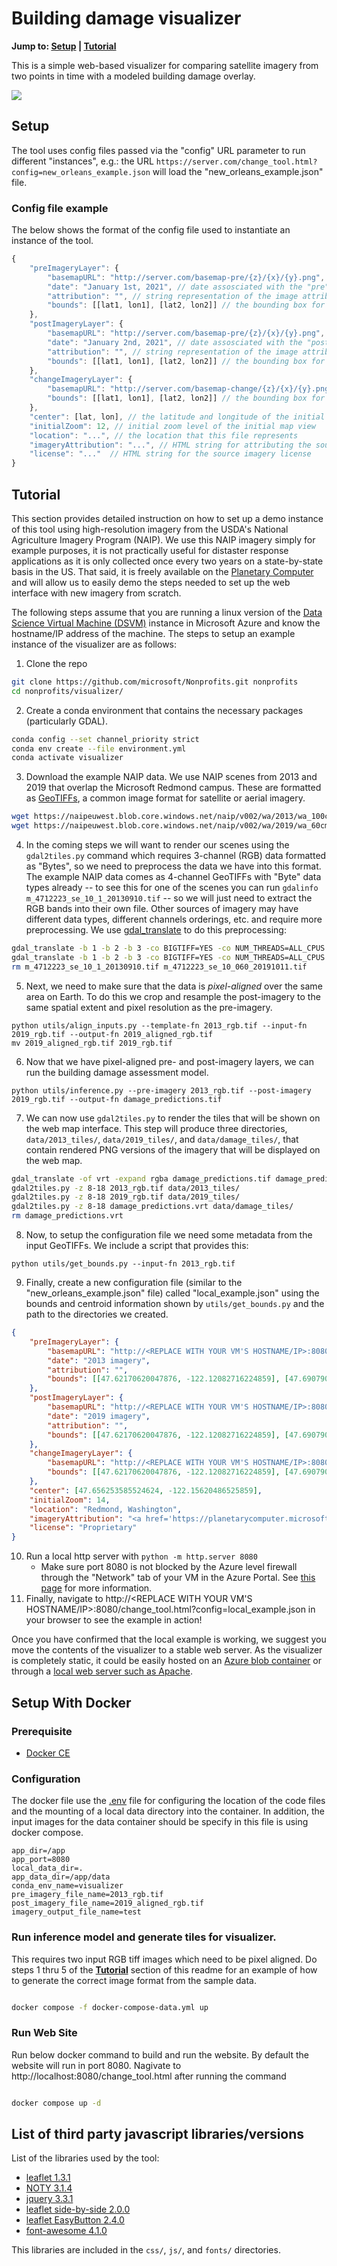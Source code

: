 # Building damage visualizer

**Jump to: [Setup](#setup) | [Tutorial](#tutorial)**

This is a simple web-based visualizer for comparing satellite imagery from two points in time with a modeled building damage overlay.

![](images/example_screenshot.png)

## Setup

The tool uses config files passed via the "config" URL parameter to run different "instances", e.g.: the URL `https://server.com/change_tool.html?config=new_orleans_example.json` will load the "new_orleans_example.json" file.

### Config file example

The below shows the format of the config file used to instantiate an instance of the tool.

```js
{
    "preImageryLayer": {
        "basemapURL": "http://server.com/basemap-pre/{z}/{x}/{y}.png", // URL for the "pre" imagery XYZ tiles
        "date": "January 1st, 2021", // date assosciated with the "pre" imagery
        "attribution": "", // string representation of the image attribution
        "bounds": [[lat1, lon1], [lat2, lon2]] // the bounding box for which the basemap is valid
    },
    "postImageryLayer": {
        "basemapURL": "http://server.com/basemap-pre/{z}/{x}/{y}.png", // URL for the "post" imagery XYZ tiles
        "date": "January 2nd, 2021", // date assosciated with the "post" imagery
        "attribution": "", // string representation of the image attribution
        "bounds": [[lat1, lon1], [lat2, lon2]] // the bounding box for which the basemap is valid
    },
    "changeImageryLayer": {
        "basemapURL": "http://server.com/basemap-change/{z}/{x}/{y}.png", // URL for the "change" imagery XYZ tiles
        "bounds": [[lat1, lon1], [lat2, lon2]] // the bounding box for which the basemap is valid
    },
    "center": [lat, lon], // the latitude and longitude of the initial map view
    "initialZoom": 12, // initial zoom level of the initial map view
    "location": "...", // the location that this file represents
    "imageryAttribution": "...", // HTML string for attributing the source imagery
    "license": "..."  // HTML string for the source imagery license
}
```


## Tutorial

This section provides detailed instruction on how to set up a demo instance of this tool using high-resolution imagery from the USDA's National Agriculture Imagery Program (NAIP).
We use this NAIP imagery simply for example purposes, it is not practically useful for distaster response applications as it is only collected once every two years on a state-by-state basis in the US. That said, it is freely available on the [Planetary Computer](https://planetarycomputer.microsoft.com/) and will allow us to easily demo the steps needed to set up the web interface with new imagery from scratch.

The following steps assume that you are running a linux version of the [Data Science Virtual Machine (DSVM)](https://azure.microsoft.com/en-us/services/virtual-machines/data-science-virtual-machines/) instance in Microsoft Azure and know the hostname/IP address of the machine. The steps to setup an example instance of the visualizer are as follows:
1. Clone the repo
```bash
git clone https://github.com/microsoft/Nonprofits.git nonprofits
cd nonprofits/visualizer/
```
2. Create a conda environment that contains the necessary packages (particularly GDAL).
```bash
conda config --set channel_priority strict
conda env create --file environment.yml
conda activate visualizer
```
3. Download the example NAIP data. We use NAIP scenes from 2013 and 2019 that overlap the Microsoft Redmond campus. These are formatted as [GeoTIFFs](https://en.wikipedia.org/wiki/GeoTIFF), a common image format for satellite or aerial imagery.
```bash
wget https://naipeuwest.blob.core.windows.net/naip/v002/wa/2013/wa_100cm_2013/47122/m_4712223_se_10_1_20130910.tif
wget https://naipeuwest.blob.core.windows.net/naip/v002/wa/2019/wa_60cm_2019/47122/m_4712223_se_10_060_20191011.tif
```
4. In the coming steps we will want to render our scenes using the `gdal2tiles.py` command which requires 3-channel (RGB) data formatted as "Bytes", so we need to preprocess the data we have into this format. The example NAIP data comes as 4-channel GeoTIFFs with "Byte" data types already -- to see this for one of the scenes you can run `gdalinfo m_4712223_se_10_1_20130910.tif` -- so we will just need to extract the RGB bands into their own file. Other sources of imagery may have different data types, different channels orderings, etc. and require more preprocessing. We use [gdal_translate](https://gdal.org/programs/gdal_translate.html) to do this preprocessing:
```bash
gdal_translate -b 1 -b 2 -b 3 -co BIGTIFF=YES -co NUM_THREADS=ALL_CPUS -co COMPRESS=LZW -co PREDICTOR=2 m_4712223_se_10_1_20130910.tif 2013_rgb.tif
gdal_translate -b 1 -b 2 -b 3 -co BIGTIFF=YES -co NUM_THREADS=ALL_CPUS -co COMPRESS=LZW -co PREDICTOR=2 m_4712223_se_10_060_20191011.tif 2019_rgb.tif
rm m_4712223_se_10_1_20130910.tif m_4712223_se_10_060_20191011.tif
```
5. Next, we need to make sure that the data is _pixel-aligned_ over the same area on Earth. To do this we crop and resample the post-imagery to the same spatial extent and pixel resolution as the pre-imagery.
```
python utils/align_inputs.py --template-fn 2013_rgb.tif --input-fn 2019_rgb.tif --output-fn 2019_aligned_rgb.tif
mv 2019_aligned_rgb.tif 2019_rgb.tif
```
6. Now that we have pixel-aligned pre- and post-imagery layers, we can run the building damage assessment model.
```
python utils/inference.py --pre-imagery 2013_rgb.tif --post-imagery 2019_rgb.tif --output-fn damage_predictions.tif
```
7. We can now use `gdal2tiles.py` to render the tiles that will be shown on the web map interface. This step will produce three directories, `data/2013_tiles/`, `data/2019_tiles/`, and `data/damage_tiles/`, that contain rendered PNG versions of the imagery that will be displayed on the web map.
```bash
gdal_translate -of vrt -expand rgba damage_predictions.tif damage_predictions.vrt
gdal2tiles.py -z 8-18 2013_rgb.tif data/2013_tiles/
gdal2tiles.py -z 8-18 2019_rgb.tif data/2019_tiles/
gdal2tiles.py -z 8-18 damage_predictions.vrt data/damage_tiles/
rm damage_predictions.vrt
```
8. Now, to setup the configuration file we need some metadata from the input GeoTIFFs. We include a script that provides this:
```
python utils/get_bounds.py --input-fn 2013_rgb.tif
```
9. Finally, create a new configuration file (similar to the "new_orleans_example.json" file) called "local_example.json" using the bounds and centroid information shown by `utils/get_bounds.py` and the path to the directories we created.
```json
{
    "preImageryLayer": {
        "basemapURL": "http://<REPLACE WITH YOUR VM'S HOSTNAME/IP>:8080/data/2013_tiles/{z}/{x}/{y}.png",
        "date": "2013 imagery",
        "attribution": "",
        "bounds": [[47.62170620047876, -122.12082716224859], [47.69079013651763, -122.19162910382583]]
    },
    "postImageryLayer": {
        "basemapURL": "http://<REPLACE WITH YOUR VM'S HOSTNAME/IP>:8080/data/2019_tiles/{z}/{x}/{y}.png",
        "date": "2019 imagery",
        "attribution": "",
        "bounds": [[47.62170620047876, -122.12082716224859], [47.69079013651763, -122.19162910382583]]
    },
    "changeImageryLayer": {
        "basemapURL": "http://<REPLACE WITH YOUR VM'S HOSTNAME/IP>:8080/data/damage_tiles/{z}/{x}/{y}.png",
        "bounds": [[47.62170620047876, -122.12082716224859], [47.69079013651763, -122.19162910382583]]
    },
    "center": [47.656253585524624, -122.15620486525859],
    "initialZoom": 14,
    "location": "Redmond, Washington",
    "imageryAttribution": "<a href='https://planetarycomputer.microsoft.com/dataset/naip'>NAIP Imagery</a>",
    "license": "Proprietary"
}
```
10. Run a local http server with `python -m http.server 8080`
    - Make sure port 8080 is not blocked by the Azure level firewall through the "Network" tab of your VM in the Azure Portal. See [this page](https://docs.microsoft.com/en-us/azure/virtual-machines/windows/nsg-quickstart-portal) for more information.
11. Finally, navigate to http://<REPLACE WITH YOUR VM'S HOSTNAME/IP>:8080/change_tool.html?config=local_example.json in your browser to see the example in action!

Once you have confirmed that the local example is working, we suggest you move the contents of the visualizer to a stable web server. As the visualizer is completely static, it could be easily hosted on an [Azure blob container](https://docs.microsoft.com/en-us/azure/storage/blobs/storage-blob-static-website) or through a [local web server such as Apache](https://www.digitalocean.com/community/tutorials/how-to-install-the-apache-web-server-on-ubuntu-18-04).

## Setup With Docker

### Prerequisite

- [Docker CE](https://docs.docker.com/engine/install/ubuntu/#installation-methods)

### Configuration

The docker file use the [.env](.env) file for configuring the location of the code files and the mounting of a local data directory into the container. In addition, the input images for the data container should be specify in this file is using docker compose.

```
app_dir=/app
app_port=8080
local_data_dir=.
app_data_dir=/app/data
conda_env_name=visualizer
pre_imagery_file_name=2013_rgb.tif
post_imagery_file_name=2019_aligned_rgb.tif
imagery_output_file_name=test

```


### Run inference model and generate tiles for visualizer. 

This requires two input RGB tiff images which need to be pixel aligned. Do steps 1 thru 5 of the **[Tutorial](#Tutorial)** section of this readme for an example of how to generate the correct image format from the sample data.

```bash

docker compose -f docker-compose-data.yml up

```

### Run Web Site

Run below docker command to build and run the website. By default the website will run in port 8080. Nagivate to http://localhost:8080/change_tool.html after running the command

```bash

docker compose up -d

```


## List of third party javascript libraries/versions

List of the libraries used by the tool:
- [leaflet 1.3.1](https://leafletjs.com/download.html)
- [NOTY 3.1.4](https://github.com/needim/noty)
- [jquery 3.3.1](https://jquery.com/download/)
- [leaflet side-by-side 2.0.0](https://github.com/digidem/leaflet-side-by-side)
- [leaflet EasyButton 2.4.0](https://github.com/CliffCloud/Leaflet.EasyButton)
- [font-awesome 4.1.0](https://github.com/FortAwesome/Font-Awesome)

This libraries are included in the `css/`, `js/`, and `fonts/` directories.
